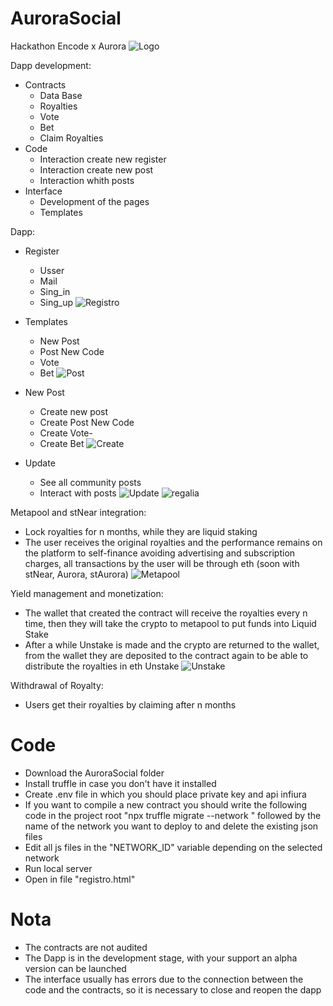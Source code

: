 # AuroraSocial
Hackathon Encode x Aurora
![Logo](https://raw.githubusercontent.com/Tona23/AuroraSocial/main/AuroraSocial.png)

Dapp development:
   - Contracts
      - Data Base
      - Royalties
      - Vote
      - Bet
      - Claim Royalties
   - Code
      - Interaction create new register
      - Interaction create new post
      - Interaction whith posts
   - Interface
      - Development of the pages
      - Templates 

Dapp:
   - Register
      - Usser
      - Mail
      - Sing_in
      - Sing_up
![Registro](https://raw.githubusercontent.com/Tona23/AuroraSocial/main/Registro.png)

   - Templates
      - New Post
      - Post New Code
      - Vote
      - Bet
![Post](https://raw.githubusercontent.com/Tona23/AuroraSocial/main/Post.png)

   - New Post
      - Create new post
      - Create Post New Code
      - Create Vote-
      - Create Bet
        ![Create](https://raw.githubusercontent.com/Tona23/AuroraSocial/main/create.png)

   - Update
      - See all community posts
      - Interact with posts
![Update](https://raw.githubusercontent.com/Tona23/AuroraSocial/main/publi.png)
![regalia](https://raw.githubusercontent.com/Tona23/AuroraSocial/main/Regalia.png)


Metapool and stNear integration:
   - Lock royalties for n months, while they are liquid staking
   - The user receives the original royalties and the performance remains on the platform to self-finance avoiding advertising and subscription charges, all transactions by the user will be through eth (soon with stNear, Aurora, stAurora)
![Metapool](https://raw.githubusercontent.com/Tona23/AuroraSocial/main/Metapool.png)

Yield management and monetization:
   - The wallet that created the contract will receive the royalties every n time, then they will take the crypto to metapool to put funds into Liquid Stake
   - After a while Unstake is made and the crypto are returned to the wallet, from the wallet they are deposited to the contract again to be able to distribute the royalties in eth Unstake
![Unstake](https://raw.githubusercontent.com/Tona23/AuroraSocial/main/Unstake.png)

Withdrawal of Royalty:
   - Users get their royalties by claiming after n months

# Code
- Download the AuroraSocial folder
- Install truffle in case you don't have it installed
- Create .env file in which you should place private key and api infiura
- If you want to compile a new contract you should write the following code in the project root "npx truffle migrate --network " followed by the name of the network you want to deploy to and delete the existing json files
- Edit all js files in the "NETWORK_ID" variable depending on the selected network
- Run local server
- Open in file "registro.html"

# Nota
- The contracts are not audited
- The Dapp is in the development stage, with your support an alpha version can be launched
- The interface usually has errors due to the connection between the code and the contracts, so it is necessary to close and reopen the dapp
